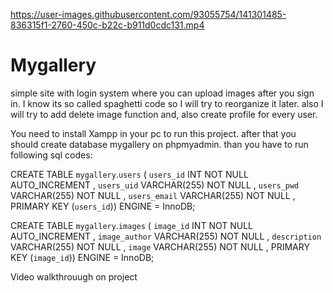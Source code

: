 

https://user-images.githubusercontent.com/93055754/141301485-836315f1-2760-450c-b22c-b911d0cdc131.mp4

# Mygallery
simple site with login system where you can upload images after you sign in.
I know its so called spaghetti code so I will try to reorganize it later. also I will try to add delete image function and, also create profile for every user.

You need to install Xampp in your pc to run this project. after that you should create database mygallery on phpmyadmin.
than you have to run following sql codes:

CREATE TABLE `mygallery`.`users` ( `users_id` INT NOT NULL AUTO_INCREMENT , `users_uid` VARCHAR(255) NOT NULL , `users_pwd` VARCHAR(255) NOT NULL , `users_email` VARCHAR(255) NOT NULL , PRIMARY KEY (`users_id`)) ENGINE = InnoDB;

CREATE TABLE `mygallery`.`images` ( `image_id` INT NOT NULL AUTO_INCREMENT , `image_author` VARCHAR(255) NOT NULL , `description` VARCHAR(255) NOT NULL , `image` VARCHAR(255) NOT NULL , PRIMARY KEY (`image_id`)) ENGINE = InnoDB;

Video walkthrouugh on project


